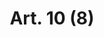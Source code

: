 ---
title: "Art. 10 (8)"
draft: false
exceptions:
- info53f
memberstates:
- LU
score: 3
compensation:
- No compensation
remarks: |
 This exception applies insofar as the work has been lawfully made available to the public. It also applies to formal acts of public authorities and their official translations, speeches in  deliberating assemblies, in public court proceedings or in political meetings. However, the author has the only right to print his speeches. This exception does not require an information purpose.


link: "http://www.legilux.public.lu/leg/a/archives/2001/0050/2001A10421.html"
---